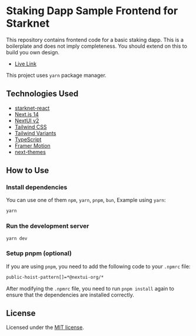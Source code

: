 # Staking Dapp Sample Frontend for Starknet

This repository contains frontend code for a basic staking dapp. This is a boilerplate and does not imply completeness.
You should extend on this to build you own design.

- [Live Link](https://starknet-tokenbound-staking-ui.vercel.app/)

This project uses `yarn` package manager.

## Technologies Used

- [starknet-react](https://starknet-react.com/docs/getting-started)
- [Next.js 14](https://nextjs.org/docs/getting-started)
- [NextUI v2](https://nextui.org/)
- [Tailwind CSS](https://tailwindcss.com/)
- [Tailwind Variants](https://tailwind-variants.org)
- [TypeScript](https://www.typescriptlang.org/)
- [Framer Motion](https://www.framer.com/motion/)
- [next-themes](https://github.com/pacocoursey/next-themes)

## How to Use

### Install dependencies

You can use one of them `npm`, `yarn`, `pnpm`, `bun`, Example using `yarn`:

```bash
yarn
```

### Run the development server

```bash
yarn dev
```

### Setup pnpm (optional)

If you are using `pnpm`, you need to add the following code to your `.npmrc` file:

```bash
public-hoist-pattern[]=*@nextui-org/*
```

After modifying the `.npmrc` file, you need to run `pnpm install` again to ensure that the dependencies are installed correctly.

## License

Licensed under the [MIT license](https://github.com/nextui-org/next-app-template/blob/main/LICENSE).
